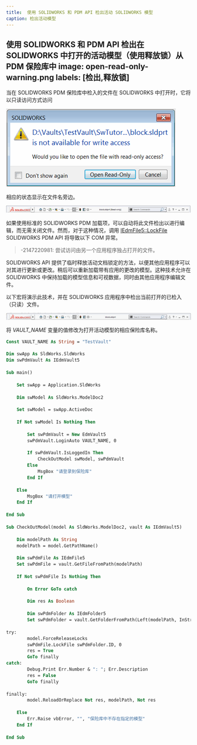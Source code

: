 ```yaml
---
title:  使用 SOLIDWORKS 和 PDM API 检出活动 SOLIDWORKS 模型
caption: 检出活动模型
---
```

 使用 SOLIDWORKS 和 PDM API 检出在 SOLIDWORKS 中打开的活动模型（使用释放锁）从 PDM 保险库中
image: open-read-only-warning.png
labels: [检出,释放锁]
---
当在 SOLIDWORKS PDM 保险库中检入的文件在 SOLIDWORKS 中打开时，它将以只读访问方式访问

![在 SOLIDWORKS 中打开已检入的文件](open-read-only-warning.png)

相应的状态显示在文件名旁边。

![活动文档的只读状态](read-only-file.png)

如果使用标准的 SOLIDWORKS PDM 加载项，可以自动将此文件检出以进行编辑，而无需关闭文件。然而，对于这种情况，调用 [IEdmFile5::LockFile](https://help.solidworks.com/2014/english/api/epdmapi/EPDM.Interop.epdm~EPDM.Interop.epdm.IEdmFile5~LockFile.html) SOLIDWORKS PDM API 将导致以下 COM 异常。

> -2147220981: 尝试访问由另一个应用程序独占打开的文件。

SOLIDWORKS API 提供了临时释放活动文档锁定的方法，以便其他应用程序可以对其进行更新或更改。稍后可以重新加载带有应用的更改的模型。这种技术允许在 SOLIDWORKS 中保持加载的模型信息和可视数据，同时由其他应用程序编辑文件。

以下宏将演示此技术，并在 SOLIDWORKS 应用程序中检出当前打开的已检入（只读）文件。

![具有写访问权限的活动文档](write-access-file.png)

将 *VAULT_NAME* 变量的值修改为打开活动模型的相应保险库名称。

~~~ vb
Const VAULT_NAME As String = "TestVault"

Dim swApp As SldWorks.SldWorks
Dim swPdmVault As IEdmVault5

Sub main()

    Set swApp = Application.SldWorks
    
    Dim swModel As SldWorks.ModelDoc2
    
    Set swModel = swApp.ActiveDoc
    
    If Not swModel Is Nothing Then
    
        Set swPdmVault = New EdmVault5
        swPdmVault.LoginAuto VAULT_NAME, 0
        
        If swPdmVault.IsLoggedIn Then
            CheckOutModel swModel, swPdmVault
        Else
            MsgBox "请登录到保险库"
        End If
    
    Else
        MsgBox "请打开模型"
    End If
    
End Sub

Sub CheckOutModel(model As SldWorks.ModelDoc2, vault As IEdmVault5)

    Dim modelPath As String
    modelPath = model.GetPathName()
    
    Dim swPdmFile As IEdmFile5
    Set swPdmFile = vault.GetFileFromPath(modelPath)

    If Not swPdmFile Is Nothing Then
        
        On Error GoTo catch

        Dim res As Boolean
        
        Dim swPdmFolder As IEdmFolder5
        Set swPdmFolder = vault.GetFolderFromPath(Left(modelPath, InStrRev(modelPath, "\")))

try:
        model.ForceReleaseLocks
        swPdmFile.LockFile swPdmFolder.ID, 0
        res = True
        GoTo finally
catch:
        Debug.Print Err.Number & ": "; Err.Description
        res = False
        GoTo finally
    
finally:
        model.ReloadOrReplace Not res, modelPath, Not res

    Else
        Err.Raise vbError, "", "保险库中不存在指定的模型"
    End If
    
End Sub

~~~
